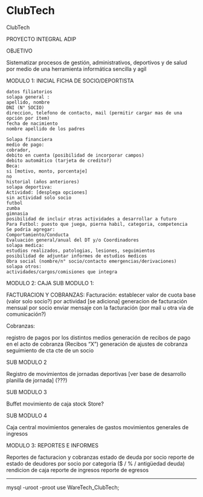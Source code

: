 # ClubTech
ClubTech

PROYECTO INTEGRAL ADIP 

OBJETIVO

Sistematizar procesos de gestión, administrativos, deportivos y de salud por medio de una herramienta informática sencilla y agil

MODULO 1: INICIAL FICHA DE SOCIO/DEPORTISTA

    datos filiatorios 
    solapa general :
    apellido, nombre
    DNI (N° SOCIO)
    direccion, telefono de contacto, mail (permitir cargar mas de una opción por ítem)
    fecha de nacimiento
    nombre apellido de los padres
    
    Solapa financiera
    medio de pago: 
    cobrador,
    debito en cuenta (posibilidad de incorporar campos) 
    debito automático (tarjeta de credito?)
    Beca: 
    si [motivo, monto, porcentaje]
    no
    historial (años anteriores)
    solapa deportiva:
    Actividad: [desplega opciones] 
    sin actividad solo socio
    futbol
    zumba
    gimnasia
    posibilidad de incluir otras actividades a desarrollar a futuro
    Para Futbol: puesto que juega, pierna habil, categoria, competencia
    Se podria agregar:
    Comportamiento/Conducta
    Evaluación general/anual del DT y/o Coordinadores
    solapa medica:
    estudios realizados, patologias, lesiones, seguimientos
    posibilidad de adjuntar informes de estudios medicos
    Obra social (nombre/n° socio/contacto emergencias/derivaciones)
    solapa otros:
    actividades/cargos/comisiones que integra

MODULO 2: CAJA
SUB MODULO 1:

FACTURACION Y COBRANZAS:
Facturación:
establecer valor de cuota
base (valor solo socio?)
por actividad [se adiciona]
generacion de facturación mensual por socio
enviar mensaje con la facturación (por mail u otra vía de comunicación?)


Cobranzas:

registro de pagos por los distintos medios
generación de recibos de pago en el acto de cobranza (Recibos “X”)
generación de ajustes de cobranza
seguimiento de cta cte de un socio

SUB MODULO 2

Registro de movimientos de jornadas deportivas [ver base de desarrollo planilla de jornada] (???)

SUB MODULO 3

Buffet
movimiento de caja
stock
Store?

SUB MODULO 4

Caja central
movimientos generales de gastos
movimientos generales de ingresos

MODULO 3: REPORTES E INFORMES

Reportes de facturacion y cobranzas
estado de deuda por socio
reporte de estado de deudores por socio por categoria ($ / % / antigüedad deuda)
rendicion de caja
reporte de ingresos
reporte de egresos

------------------------------------------------------------------------------------------------------------------------
mysql -uroot -proot
use WareTech_ClubTech;
